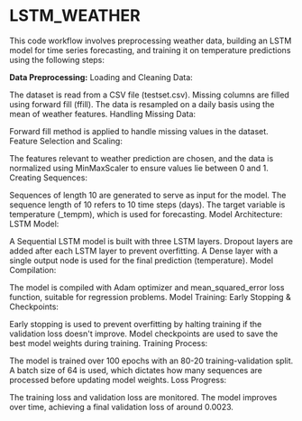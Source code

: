 # LSTM_WEATHER

This code workflow involves preprocessing weather data, building an LSTM model for time series forecasting, and training it on temperature predictions using the following steps:

**Data Preprocessing:**
Loading and Cleaning Data:

The dataset is read from a CSV file (testset.csv).
Missing columns are filled using forward fill (ffill).
The data is resampled on a daily basis using the mean of weather features.
Handling Missing Data:

Forward fill method is applied to handle missing values in the dataset.
Feature Selection and Scaling:

The features relevant to weather prediction are chosen, and the data is normalized using MinMaxScaler to ensure values lie between 0 and 1.
Creating Sequences:

Sequences of length 10 are generated to serve as input for the model. The sequence length of 10 refers to 10 time steps (days).
The target variable is temperature (_tempm), which is used for forecasting.
Model Architecture:
LSTM Model:

A Sequential LSTM model is built with three LSTM layers.
Dropout layers are added after each LSTM layer to prevent overfitting.
A Dense layer with a single output node is used for the final prediction (temperature).
Model Compilation:

The model is compiled with Adam optimizer and mean_squared_error loss function, suitable for regression problems.
Model Training:
Early Stopping & Checkpoints:

Early stopping is used to prevent overfitting by halting training if the validation loss doesn't improve.
Model checkpoints are used to save the best model weights during training.
Training Process:

The model is trained over 100 epochs with an 80-20 training-validation split.
A batch size of 64 is used, which dictates how many sequences are processed before updating model weights.
Loss Progress:

The training loss and validation loss are monitored. The model improves over time, achieving a final validation loss of around 0.0023.
